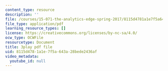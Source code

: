 ```yaml
---
content_type: resource
description: ''
file: /courses/15-071-the-analytics-edge-spring-2017/8115d4781a1e7f5a643a28bede2436af_98cyATFdwIk.pdf
file_type: application/pdf
learning_resource_types: []
license: https://creativecommons.org/licenses/by-nc-sa/4.0/
ocw_type: OCWFile
resourcetype: Document
title: 3play pdf file
uid: 8115d478-1a1e-7f5a-643a-28bede2436af
video_metadata:
  youtube_id: null
---
```

